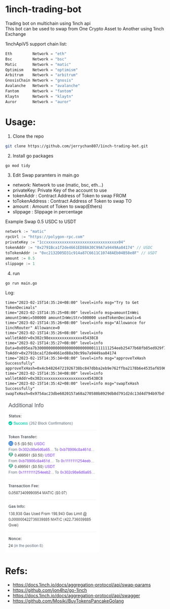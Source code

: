 # 1inch-trading-bot
Trading bot on multichain using 1inch api      
This bot can be used to swap from One Crypto Asset to Another using 1inch Exchange

1inchApiV5 support chain list:

```go
Eth         Network = "eth"
Bsc         Network = "bsc"
Matic       Network = "matic"
Optimism    Network = "optimism"
Arbitrum    Network = "arbitrum"
GnosisChain Network = "gnosis"
Avalanche   Network = "avalanche"
Fantom      Network = "fantom"
Klaytn      Network = "klaytn"
Auror       Network = "auror"
```

# Usage:

1. Clone the repo
```sh
git clone https://github.com/jerrychan807/1inch-trading-bot.git
```
2. Install go packages
```sh
go mod tidy
```
3. Edit Swap paramters in main.go
- network: Network to use (matic, bsc, eth...)
- privateKey: Private Key of the account to use
- tokenAddr : Contract Address of Token to swap FROM
- toTokenAddress : Contract Address of Token to swap TO
- amount : Amount of Token to swap(Ethers)
- slippage : Slippage in percentage

Example Swap 0.5 USDC to USDT
```go
network := "matic"
rpcUrl := "https://polygon-rpc.com"
privateKey := "1ccxxxxxxxxxxxxxxxxxxxxxxxxxxxxxxxx04"
tokenAddr := "0x2791Bca1f2de4661ED88A30C99A7a9449Aa84174" // USDC
toTokenAddr := "0xc2132D05D31c914a87C6611C10748AEb04B58e8F" // USDT
amount := 0.5
slippage := 1
```

4. run
```sh
go run main.go
```

Log:
```shell
time="2023-02-15T14:35:24+08:00" level=info msg="Try to Get TokenDecimals"
time="2023-02-15T14:35:25+08:00" level=info msg=amountInWei amountInWei=500000 amountInWeiStr=500000 usedTokenDecimals=6
time="2023-02-15T14:35:26+08:00" level=info msg="Allowance for 1inchRouter" Allowance=0
time="2023-02-15T14:35:26+08:00" level=info walletAddr=0x302c98exxxxxxxxxxxxxx45438C8
time="2023-02-15T14:35:27+08:00" level=info Data=0x095ea7b30000000000000000000000001111111254eeb25477b68fb85ed929f73a960582ffffffffffffffffffffffffffffffffffffffffffffffffffffffffffffffff ToAddr=0x2791bca1f2de4661ed88a30c99a7a9449aa84174
time="2023-02-15T14:35:34+08:00" level=info msg="approveTxHash Successfully" approveTxHash=0x4cb48264721926738bc847dbba2eb9e762ffba2178b6e4535af6596356df95c8
time="2023-02-15T14:35:34+08:00" level=info walletAddr=0x302cxxxxxxxxxxxxxxxxxxx45438C8
time="2023-02-15T14:35:42+08:00" level=info msg="swapTxHash Successfully" swapTxHash=0x9754ac23dbe6020157a68a270580b8929db8d791d2dc13d4d794b97bdf15c518
```

![20230215145054](https://raw.githubusercontent.com/jerrychan807/imggg/master/image/20230215145054.png)

# Refs:
- https://docs.1inch.io/docs/aggregation-protocol/api/swap-params
- https://github.com/jon4hz/go-1inch
- https://docs.1inch.io/docs/aggregation-protocol/api/swagger
- https://github.com/Mosiki/BuyTokensPancakeGolang